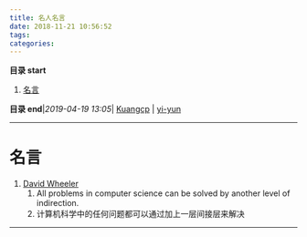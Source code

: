 ```yaml
---
title: 名人名言
date: 2018-11-21 10:56:52
tags: 
categories: 
---
```


**目录 start**
 
1. [名言](#名言)

**目录 end**|_2019-04-19 13:05_| [Kuangcp](https://github.com/Kuangcp/Note) | [yi-yun](https://github.com/yi-yun/Memo)
****************************************
# 名言

1. [David Wheeler](https://en.wikipedia.org/wiki/David_Wheeler_%28computer_scientist%29)
    1. All problems in computer science can be solved by another level of indirection.
    1. 计算机科学中的任何问题都可以通过加上一层间接层来解决

*****************

